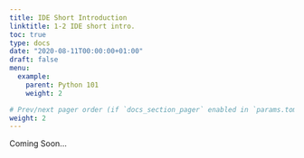 ```yaml
---
title: IDE Short Introduction
linktitle: 1-2 IDE short intro.
toc: true
type: docs
date: "2020-08-11T00:00:00+01:00"
draft: false
menu:
  example:
    parent: Python 101
    weight: 2

# Prev/next pager order (if `docs_section_pager` enabled in `params.toml`)
weight: 2
---
```


Coming Soon...
